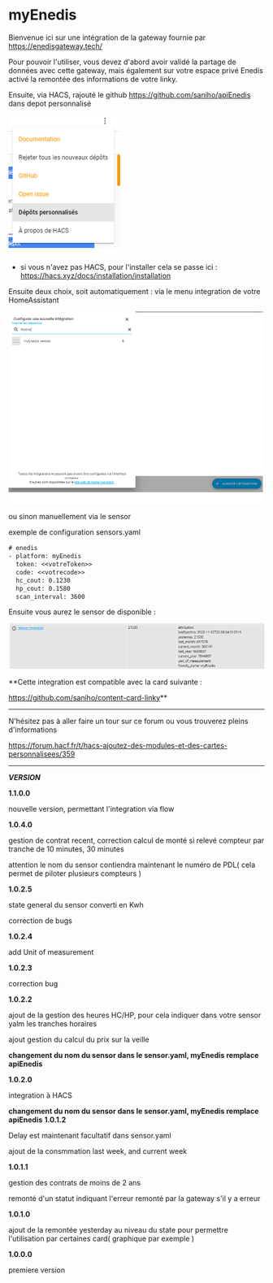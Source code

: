 # myEnedis

Bienvenue ici sur une intégration de la gateway fournie par https://enedisgateway.tech/

Pour pouvoir l'utiliser, vous devez d'abord avoir validé la partage de données avec cette gateway, mais également
sur votre espace privé Enedis activé la remontée des informations de votre linky.

Ensuite, via HACS, rajouté le github https://github.com/saniho/apiEnedis dans depot personnalisé

![picture](img/hacsAddrepo.png)

* si vous n'avez pas HACS, pour l'installer cela se passe ici : https://hacs.xyz/docs/installation/installation

Ensuite deux choix, soit automatiquement : via le menu integration de votre HomeAssistant

![picture](img/HAflow.png)

ou sinon manuellement via le sensor

exemple de configuration sensors.yaml

```
# enedis
- platform: myEnedis
  token: <<votreToken>>
  code: <<votrecode>> 
  hc_cout: 0.1230
  hp_cout: 0.1580
  scan_interval: 3600
```

Ensuite vous aurez le sensor de disponible : 

![picture](img/sensor_v2.png)

**Cette integration est compatible avec la card suivante : 

https://github.com/saniho/content-card-linky**


**************

N'hésitez pas à aller faire un tour sur ce forum ou vous trouverez pleins d'informations

https://forum.hacf.fr/t/hacs-ajoutez-des-modules-et-des-cartes-personnalisees/359 

*************

_**VERSION**_

**1.1.0.0**

nouvelle version, permettant l'integration via flow

**1.0.4.0**

gestion de contrat recent, correction calcul de monté si relevé compteur par tranche de 10 minutes, 30 minutes

attention le nom du sensor contiendra maintenant le numéro de PDL( cela permet de piloter plusieurs compteurs )

**1.0.2.5**

state general du sensor converti en Kwh

correction de bugs

**1.0.2.4**

add Unit of measurement

**1.0.2.3**

correction bug

**1.0.2.2**

ajout de la gestion des heures HC/HP, pour cela indiquer dans votre sensor yalm les tranches horaires

ajout gestion du calcul du prix sur la veille

**changement du nom du sensor dans le sensor.yaml, myEnedis remplace apiEnedis**

**1.0.2.0**

integration à HACS

**changement du nom du sensor dans le sensor.yaml, myEnedis remplace apiEnedis**
**1.0.1.2**

Delay est maintenant facultatif dans sensor.yaml

ajout de la consmmation last week, and current week

**1.0.1.1**

gestion des contrats de moins de 2 ans

remonté d'un statut indiquant l'erreur remonté par la gateway s'il y a erreur

**1.0.1.0**

ajout de la remontée yesterday au niveau du state pour permettre l'utilisation par certaines card( graphique par exemple )

**1.0.0.0**

premiere version

